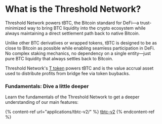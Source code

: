 # What is the Threshold Network?

Threshold Network powers tBTC, the Bitcoin standard for DeFi—a trust-minimized way to bring BTC liquidity into the crypto ecosystem while always maintaining a direct settlement path back to native Bitcoin.

Unlike other BTC derivatives or wrapped tokens, tBTC is designed to be as close to Bitcoin as possible while enabling seamless participation in DeFi. No complex staking mechanics, no dependency on a single entity—just pure BTC liquidity that always settles back to Bitcoin.

Threshold Network's [T token](resources/t-token.md) powers tBTC and is the value accrual asset used to distribute profits from bridge fee via token buybacks.&#x20;

### Fundamentals: Dive a little deeper

Learn the fundamentals of the Threshold Network to get a deeper understanding of our main features:

{% content-ref url="applications/tbtc-v2/" %}
[tbtc-v2](applications/tbtc-v2/)
{% endcontent-ref %}
